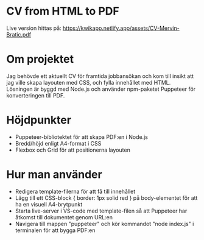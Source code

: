 # CV from HTML to PDF

Live version hittas på: https://kwikapp.netlify.app/assets/CV-Mervin-Bratic.pdf

# Om projektet

Jag behövde ett aktuellt CV för framtida jobbansökan och kom till insikt att jag ville skapa layouten med CSS, och fylla innehållet med HTML. Lösningen är byggd med Node.js och använder npm-paketet Puppeteer för konverteringen till PDF.

# Höjdpunkter
- Puppeteer-bibliotektet för att skapa PDF:en i Node.js
- Bredd/höjd enligt A4-format i CSS
- Flexbox och Grid för att positionerna layouten 

# Hur man använder
- Redigera template-filerna för att få till innehållet
- Lägg till ett CSS-block { border: 1px solid red } på body-elementet för att ha en visuell A4-brytpunkt
- Starta live-server i VS-code med template-filen så att Puppeteer har åtkomst till dokumentet genom URL:en
- Navigera till mappen "puppeteer" och kör kommandot "node index.js" i terminalen för att bygga PDF:en
